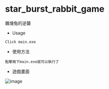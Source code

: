 # star_burst_rabbit_game
雜燴兔的逆襲

- Usage
```
Click main.exe
```

- 使用方法
```
點擊兩下main.exe就可以執行了
```
- 遊戲畫面

![image](https://user-images.githubusercontent.com/88492324/148579910-f07dd9de-e810-46b3-bf1a-16c42bcfc2f9.png)

